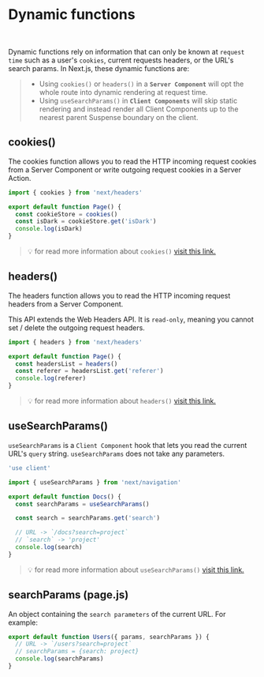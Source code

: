 # Dynamic functions

&nbsp;
&nbsp;
&nbsp;

Dynamic functions rely on information that can only be known at `request time` such as a user's `cookies`, current
requests
headers, or the URL's search params. In Next.js, these dynamic functions are:

> + Using `cookies()` or `headers()` in a **`Server Component`** will opt the whole route into dynamic rendering at
    request time.
> + Using `useSearchParams()` in **`Client Components`** will skip static rendering and instead render all Client
    Components up
    to the nearest parent Suspense boundary on the client.

## cookies()

The cookies function allows you to read the HTTP incoming request cookies from a Server Component or write outgoing
request cookies in a Server Action.

```js
import { cookies } from 'next/headers'

export default function Page() {
  const cookieStore = cookies()
  const isDark = cookieStore.get('isDark')
  console.log(isDark)
}
```

> 💡 for read more information about
> `cookies()` <a href="https://nextjs.org/docs/app/api-reference/functions/cookies" target="_blank">visit this link.</a>

## headers()

The headers function allows you to read the HTTP incoming request headers from a Server Component.

This API extends the Web Headers API. It is `read-only`, meaning you cannot set / delete the outgoing request headers.

```js
import { headers } from 'next/headers'

export default function Page() {
  const headersList = headers()
  const referer = headersList.get('referer')
  console.log(referer)
}
```

> 💡 for read more information about
> `headers()` <a href="https://nextjs.org/docs/app/api-reference/functions/headers" target="_blank">visit this link.</a>

## useSearchParams()

`useSearchParams` is a `Client Component` hook that lets you read the current URL's `query` string.
`useSearchParams` does not take any parameters.

```js
'use client'

import { useSearchParams } from 'next/navigation'

export default function Docs() {
  const searchParams = useSearchParams()

  const search = searchParams.get('search')

  // URL -> `/docs?search=project`
  // `search` -> 'project'
  console.log(search)
}
```

> 💡 for read more information about
> `useSearchParams()` <a href="https://nextjs.org/docs/app/api-reference/functions/use-search-params" target="_blank">
> visit this link.</a>

## searchParams (page.js)

An object containing the `search parameters` of the current URL. For example:

```js
export default function Users({ params, searchParams }) {
  // URL -> `/users?search=project`
  // searchParams = {search: project}
  console.log(searchParams)
}
```